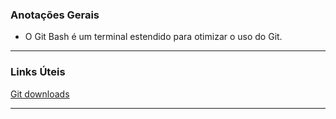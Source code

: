 ### Anotações Gerais

- O Git Bash é um terminal estendido para otimizar o uso do Git.
 
----------


### Links Úteis
[Git downloads](https://git-scm.com/downloads)

----------
